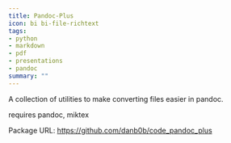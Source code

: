 ```yaml
---
title: Pandoc-Plus
icon: bi bi-file-richtext
tags:
- python
- markdown
- pdf
- presentations
- pandoc
summary: ""
---
```


A collection of utilities to make converting files easier in pandoc.

requires pandoc, miktex

Package URL: <https://github.com/danb0b/code_pandoc_plus>
